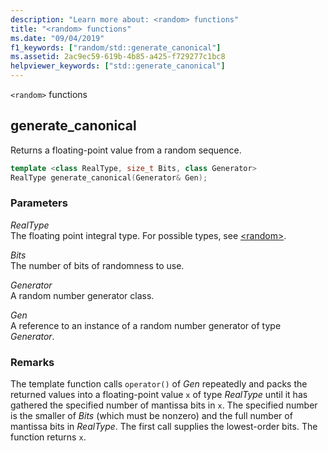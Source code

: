 ```yaml
---
description: "Learn more about: <random> functions"
title: "<random> functions"
ms.date: "09/04/2019"
f1_keywords: ["random/std::generate_canonical"]
ms.assetid: 2ac9ec59-619b-4b85-a425-f729277c1bc8
helpviewer_keywords: ["std::generate_canonical"]
---
```

`<random>` functions

## <a name="generate_canonical"></a> generate_canonical

Returns a floating-point value from a random sequence.

```cpp
template <class RealType, size_t Bits, class Generator>
RealType generate_canonical(Generator& Gen);
```

### Parameters

*RealType*\
The floating point integral type. For possible types, see [\<random>](../standard-library/random.md).

*Bits*\
The number of bits of randomness to use.

*Generator*\
A random number generator class.

*Gen*\
A reference to an instance of a random number generator of type *Generator*.

### Remarks

The template function calls `operator()` of *Gen* repeatedly and packs the returned values into a floating-point value `x` of type *RealType* until it has gathered the specified number of mantissa bits in `x`. The specified number is the smaller of *Bits* (which must be nonzero) and the full number of mantissa bits in *RealType*. The first call supplies the lowest-order bits. The function returns `x`.
